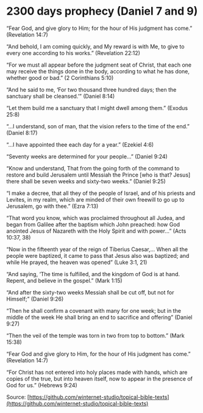2300 days prophecy (Daniel 7 and 9)
===================================

“Fear God, and give glory to Him; for the hour of His judgment has come.” (Revelation 14:7)

“And behold, I am coming quickly, and My reward is with Me, to give to every one according to his works.” (Revelation 22:12)

“For we must all appear before the judgment seat of Christ, that each one may receive the things done in the body, according to what he has done, whether good or bad.” (2 Corinthians 5:10)

“And he said to me, ‘For two thousand three hundred days; then the sanctuary shall be cleansed.’” (Daniel 8:14)

“Let them build me a sanctuary that I might dwell among them.” (Exodus 25:8)

“...I understand, son of man, that the vision refers to the time of the end.” (Daniel 8:17)

“...I have appointed thee each day for a year.” (Ezekiel 4:6)

“Seventy weeks are determined for your people...” (Daniel 9:24)

“Know and understand, That from the going forth of the command to restore and build Jerusalem until Messiah the Prince [who is that? Jesus] there shall be seven weeks and sixty-two weeks.” (Daniel 9:25)

“I make a decree, that all they of the people of Israel, and of his priests and Levites, in my realm, which are minded of their own freewill to go up to Jerusalem, go with thee.” (Ezra 7:13)

“That word you know, which was proclaimed throughout all Judea, and began from Galilee after the baptism which John preached: how God anointed Jesus of Nazareth with the Holy Spirit and with power…” (Acts 10:37, 38)

“Now in the fifteenth year of the reign of Tiberius Caesar,... When all the people were baptized, it came to pass that Jesus also was baptized; and while He prayed, the heaven was opened” (Luke 3:1, 21)

“And saying, ‘The time is fulfilled, and the kingdom of God is at hand. Repent, and believe in the gospel.” (Mark 1:15)

“And after the sixty-two weeks Messiah shall be cut off, but not for Himself;” (Daniel 9:26)

“Then he shall confirm a covenant with many for one week; but in the middle of the week He shall bring an end to sacrifice and offering” (Daniel 9:27)

“Then the veil of the temple was torn in two from top to bottom.” (Mark 15:38)

“Fear God and give glory to Him, for the hour of His judgment has come.” (Revelation 14:7)

“For Christ has not entered into holy places made with hands, which are copies of the true, but into heaven itself, now to appear in the presence of God for us.” (Hebrews 9:24)


<!--
References:
08-H It All Adds Up.pdf
-->

Source: [https://github.com/winternet-studio/topical-bible-texts](https://github.com/winternet-studio/topical-bible-texts)
